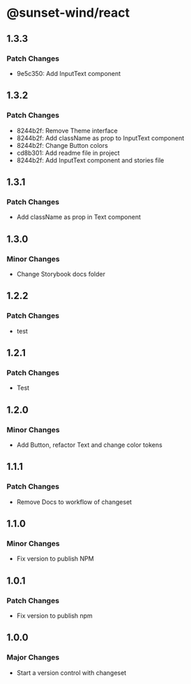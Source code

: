 # @sunset-wind/react

## 1.3.3

### Patch Changes

- 9e5c350: Add InputText component

## 1.3.2

### Patch Changes

- 8244b2f: Remove Theme interface
- 8244b2f: Add className as prop to InputText component
- 8244b2f: Change Button colors
- cd8b301: Add readme file in project
- 8244b2f: Add InputText component and stories file

## 1.3.1

### Patch Changes

- Add className as prop in Text component

## 1.3.0

### Minor Changes

- Change Storybook docs folder

## 1.2.2

### Patch Changes

- test

## 1.2.1

### Patch Changes

- Test

## 1.2.0

### Minor Changes

- Add Button, refactor Text and change color tokens

## 1.1.1

### Patch Changes

- Remove Docs to workflow of changeset

## 1.1.0

### Minor Changes

- Fix version to publish NPM

## 1.0.1

### Patch Changes

- Fix version to publish npm

## 1.0.0

### Major Changes

- Start a version control with changeset
